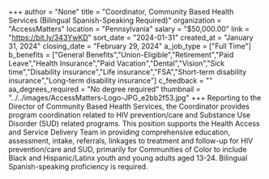 +++
author = "None"
title = "Coordinator, Community Based Health Services (Bilingual Spanish-Speaking Required)"
organization = "AccessMatters"
location = "Pennsylvania"
salary = "$50,000.00"
link = "https://bit.ly/343YwKD"
sort_date = "2024-01-31"
created_at = "January 31, 2024"
closing_date = "February 29, 2024"
a_job_type = ["Full Time"]
b_benefits = ["General Benefits","Union-Eligible","Retirement","Paid Leave","Health Insurance","Paid Vacation","Dental","Vision","Sick time","Disability insurance","Life insurance","FSA","Short-term disability insurance","Long-term disability insurance"]
c_feedback = ""
aa_degrees_required = "No degree required"
thumbnail = "../../images/AccessMatters-Logo-JPG_e2bb2f53.jpg"
+++
Reporting to the Director of Community Based Health Services, the Coordinator provides program coordination related to HIV prevention/care and Substance Use Disorder (SUD) related programs. This position supports the Health Access and Service Delivery Team in providing comprehensive education, assessment, intake, referrals, linkages to treatment and follow-up for HIV prevention/care and SUD, primarily for Communities of Color to include Black and Hispanic/Latinx youth and young adults aged 13-24. Bilingual Spanish-speaking proficiency is required. 